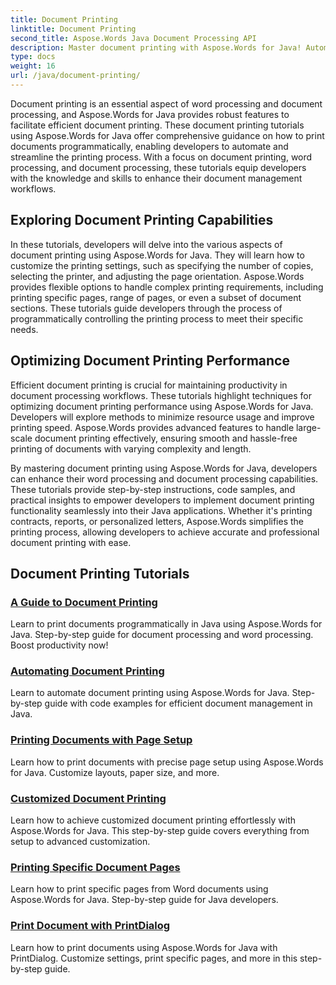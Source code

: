 ```yaml
---
title: Document Printing
linktitle: Document Printing
second_title: Aspose.Words Java Document Processing API
description: Master document printing with Aspose.Words for Java! Automate printing settings, optimize performance, and achieve professional results effortlessly.
type: docs
weight: 16
url: /java/document-printing/
---
```


Document printing is an essential aspect of word processing and document processing, and Aspose.Words for Java provides robust features to facilitate efficient document printing. These document printing tutorials using Aspose.Words for Java offer comprehensive guidance on how to print documents programmatically, enabling developers to automate and streamline the printing process. With a focus on document printing, word processing, and document processing, these tutorials equip developers with the knowledge and skills to enhance their document management workflows.

## Exploring Document Printing Capabilities

In these tutorials, developers will delve into the various aspects of document printing using Aspose.Words for Java. They will learn how to customize the printing settings, such as specifying the number of copies, selecting the printer, and adjusting the page orientation. Aspose.Words provides flexible options to handle complex printing requirements, including printing specific pages, range of pages, or even a subset of document sections. These tutorials guide developers through the process of programmatically controlling the printing process to meet their specific needs.

## Optimizing Document Printing Performance

Efficient document printing is crucial for maintaining productivity in document processing workflows. These tutorials highlight techniques for optimizing document printing performance using Aspose.Words for Java. Developers will explore methods to minimize resource usage and improve printing speed. Aspose.Words provides advanced features to handle large-scale document printing effectively, ensuring smooth and hassle-free printing of documents with varying complexity and length.

By mastering document printing using Aspose.Words for Java, developers can enhance their word processing and document processing capabilities. These tutorials provide step-by-step instructions, code samples, and practical insights to empower developers to implement document printing functionality seamlessly into their Java applications. Whether it's printing contracts, reports, or personalized letters, Aspose.Words simplifies the printing process, allowing developers to achieve accurate and professional document printing with ease.

## Document Printing Tutorials

### [A Guide to Document Printing](./guide-to-document-printing/)
Learn to print documents programmatically in Java using Aspose.Words for Java. Step-by-step guide for document processing and word processing. Boost productivity now!
### [Automating Document Printing](./automating-document-printing/)
Learn to automate document printing using Aspose.Words for Java. Step-by-step guide with code examples for efficient document management in Java.
### [Printing Documents with Page Setup](./printing-documents-page-setup/)
Learn how to print documents with precise page setup using Aspose.Words for Java. Customize layouts, paper size, and more.
### [Customized Document Printing](./customized-document-printing/)
Learn how to achieve customized document printing effortlessly with Aspose.Words for Java. This step-by-step guide covers everything from setup to advanced customization.
### [Printing Specific Document Pages](./printing-specific-document-pages/)
Learn how to print specific pages from Word documents using Aspose.Words for Java. Step-by-step guide for Java developers.
### [Print Document with PrintDialog](./print-document-printdialog/)
Learn how to print documents using Aspose.Words for Java with PrintDialog. Customize settings, print specific pages, and more in this step-by-step guide.